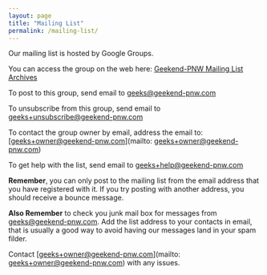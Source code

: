 ```yaml
---
layout: page
title: "Mailing List"
permalink: /mailing-list/
---
```


Our mailing list is hosted by Google Groups.

You can access the group on the web here: [Geekend-PNW Mailing List Archives](https://groups.google.com/a/geekend-pnw.com/d/forum/geeks)

To post to this group, send email to [geeks@geekend-pnw.com](mailto:geeks@geekend-pnw.com)

To unsubscribe from this group, send email to [geeks+unsubscribe@geekend-pnw.com](mailto:strikeclub+unsubscribe@geekend-pnw.com)

To contact the group owner by email, address the email to: [geeks+owner@geekend-pnw.com](mailto: geeks+owner@geekend-pnw.com)

To get help with the list, send email to [geeks+help@geekend-pnw.com](mailto:geeks+help@geekend-pnw.com)

**Remember**, you can only post to the mailing list from the email address that you have registered with it.  If you try posting with another address, you should receive a bounce message.

**Also Remember** to check you junk mail box for messages from geeks@geekend-pnw.com.  Add the list address to your contacts in email, that is usually a good way to avoid having our messages land in your spam filder.

Contact [geeks+owner@geekend-pnw.com](mailto: geeks+owner@geekend-pnw.com) with any issues.


